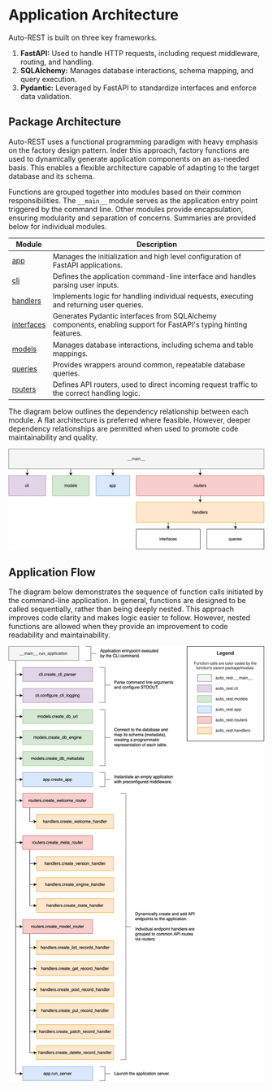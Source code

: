 # Application Architecture

Auto-REST is built on three key frameworks.

1. **FastAPI:** Used to handle HTTP requests, including request middleware, routing, and handling.
2. **SQLAlchemy:** Manages database interactions, schema mapping, and query execution.
3. **Pydantic:** Leveraged by FastAPI to standardize interfaces and enforce data validation.

## Package Architecture

Auto-REST uses a functional programming paradigm with heavy emphasis on the factory design pattern.
Inder this approach, factory functions are used to dynamically generate application components on an as-needed basis.
This enables a flexible architecture capable of adapting to the target database and its schema.

Functions are grouped together into modules based on their common responsibilities.
The `__main__` module serves as the application entry point triggered by the command line.
Other modules provide encapsulation, ensuring modularity and separation of concerns.
Summaries are provided below for individual modules.

| Module                      | Description                                                                                                       |
|-----------------------------|-------------------------------------------------------------------------------------------------------------------|
| [app](app.md)               | Manages the initialization and high level configuration of FastAPI applications.                                  |
| [cli](cli.md)               | Defines the application command-line interface and handles parsing user inputs.                                   |
| [handlers](handlers.md)     | Implements logic for handling individual requests, executing and returning user queries.                          |
| [interfaces](interfaces.md) | Generates Pydantic interfaces from SQLAlchemy components, enabling support for FastAPI's typing hinting features. |
| [models](models.md)         | Manages database interactions, including schema and table mappings.                                               |
| [queries](queries.md)       | Provides wrappers around common, repeatable database queries.                                                     |
| [routers](routers.md)       | Defines API routers, used to direct incoming request traffic to the correct handling logic.                       |

The diagram below outlines the dependency relationship between each module.
A flat architecture is preferred where feasible.
However, deeper dependency relationships are permitted when used to promote code maintainability and quality.

![Architecture Diagram](../_static/img/architecture.svg)

## Application Flow

The diagram below demonstrates the sequence of function calls initiated by the command-line application.
In general, functions are designed to be called sequentially, rather than being deeply nested.
This approach improves code clarity and makes logic easier to follow.
However, nested functions are allowed when they provide an improvement to code readability and maintainability.

![Call Flow Diagram](../_static/img/call_flow.svg)
